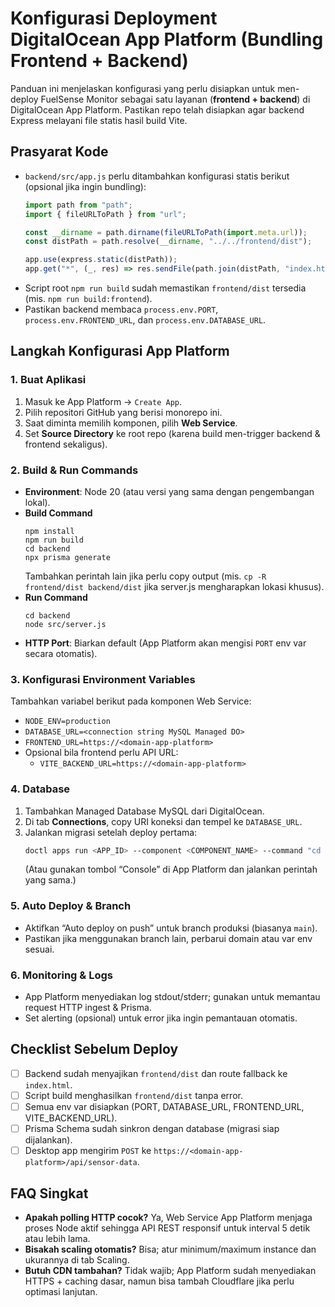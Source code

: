 # Konfigurasi Deployment DigitalOcean App Platform (Bundling Frontend + Backend)

Panduan ini menjelaskan konfigurasi yang perlu disiapkan untuk men-deploy FuelSense Monitor sebagai satu layanan (**frontend + backend**) di DigitalOcean App Platform. Pastikan repo telah disiapkan agar backend Express melayani file statis hasil build Vite.

## Prasyarat Kode
- `backend/src/app.js` perlu ditambahkan konfigurasi statis berikut (opsional jika ingin bundling):
  ```js
  import path from "path";
  import { fileURLToPath } from "url";

  const __dirname = path.dirname(fileURLToPath(import.meta.url));
  const distPath = path.resolve(__dirname, "../../frontend/dist");

  app.use(express.static(distPath));
  app.get("*", (_, res) => res.sendFile(path.join(distPath, "index.html")));
  ```
- Script root `npm run build` sudah memastikan `frontend/dist` tersedia (mis. `npm run build:frontend`).
- Pastikan backend membaca `process.env.PORT`, `process.env.FRONTEND_URL`, dan `process.env.DATABASE_URL`.

## Langkah Konfigurasi App Platform

### 1. Buat Aplikasi
1. Masuk ke App Platform → `Create App`.
2. Pilih repositori GitHub yang berisi monorepo ini.
3. Saat diminta memilih komponen, pilih **Web Service**.
4. Set **Source Directory** ke root repo (karena build men-trigger backend & frontend sekaligus).

### 2. Build & Run Commands
- **Environment**: Node 20 (atau versi yang sama dengan pengembangan lokal).
- **Build Command**
  ```
  npm install
  npm run build
  cd backend
  npx prisma generate
  ```
  Tambahkan perintah lain jika perlu copy output (mis. `cp -R frontend/dist backend/dist` jika server.js mengharapkan lokasi khusus).
- **Run Command**
  ```
  cd backend
  node src/server.js
  ```
- **HTTP Port**: Biarkan default (App Platform akan mengisi `PORT` env var secara otomatis).

### 3. Konfigurasi Environment Variables
Tambahkan variabel berikut pada komponen Web Service:
- `NODE_ENV=production`
- `DATABASE_URL=<connection string MySQL Managed DO>`
- `FRONTEND_URL=https://<domain-app-platform>`
- Opsional bila frontend perlu API URL:
  - `VITE_BACKEND_URL=https://<domain-app-platform>`

### 4. Database
1. Tambahkan Managed Database MySQL dari DigitalOcean.
2. Di tab **Connections**, copy URI koneksi dan tempel ke `DATABASE_URL`.
3. Jalankan migrasi setelah deploy pertama:
   ```bash
   doctl apps run <APP_ID> --component <COMPONENT_NAME> --command "cd backend && npx prisma migrate deploy"
   ```
   (Atau gunakan tombol “Console” di App Platform dan jalankan perintah yang sama.)

### 5. Auto Deploy & Branch
- Aktifkan “Auto deploy on push” untuk branch produksi (biasanya `main`).
- Pastikan jika menggunakan branch lain, perbarui domain atau var env sesuai.

### 6. Monitoring & Logs
- App Platform menyediakan log stdout/stderr; gunakan untuk memantau request HTTP ingest & Prisma.
- Set alerting (opsional) untuk error jika ingin pemantauan otomatis.

## Checklist Sebelum Deploy
- [ ] Backend sudah menyajikan `frontend/dist` dan route fallback ke `index.html`.
- [ ] Script build menghasilkan `frontend/dist` tanpa error.
- [ ] Semua env var disiapkan (PORT, DATABASE_URL, FRONTEND_URL, VITE_BACKEND_URL).
- [ ] Prisma Schema sudah sinkron dengan database (migrasi siap dijalankan).
- [ ] Desktop app mengirim `POST` ke `https://<domain-app-platform>/api/sensor-data`.

## FAQ Singkat
- **Apakah polling HTTP cocok?** Ya, Web Service App Platform menjaga proses Node aktif sehingga API REST responsif untuk interval 5 detik atau lebih lama.
- **Bisakah scaling otomatis?** Bisa; atur minimum/maximum instance dan ukurannya di tab Scaling.
- **Butuh CDN tambahan?** Tidak wajib; App Platform sudah menyediakan HTTPS + caching dasar, namun bisa tambah Cloudflare jika perlu optimasi lanjutan.
